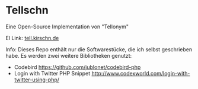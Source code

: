 # Tellschn

Eine Open-Source Implementation von "Tellonym"


El Link: [tell.kirschn.de](https://tell.kirschn.de)

Info: Dieses Repo enthält nur die Softwarestücke, die ich selbst geschrieben habe. Es werden zwei weitere Bibliotheken genutzt:

- Codebird <https://github.com/jublonet/codebird-php>
- Login with Twitter PHP Snippet <http://www.codexworld.com/login-with-twitter-using-php/>